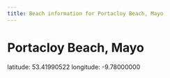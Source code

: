 ```yaml
---
title: Beach information for Portacloy Beach, Mayo
---
```

# Portacloy Beach, Mayo 

<div class="location-info">latitude: 53.41990522 longitude: -9.78000000</div>
<div id="met-eireann-warnings"></div>
<div></div>